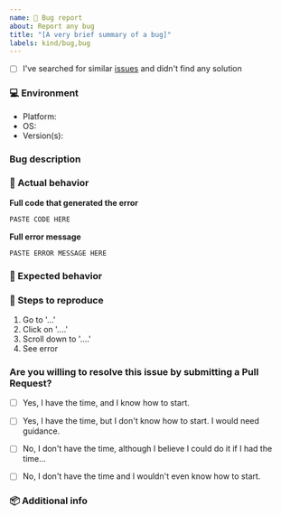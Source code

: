 ```yaml
---
name: 🐞 Bug report
about: Report any bug
title: "[A very brief summary of a bug]"
labels: kind/bug,bug
---
```

<!-- Before submitting a new issue, please make sure that the same issue has not been created already -->

* [ ] I've searched for similar [issues](../issues) and didn't find any solution

### 💻 Environment
<!-- Info about the platform and Toggl Version. It helps us narrow down the issue to smaller section of our project -->

- Platform: <!-- macOS/Windows/Linux -->
- OS:  <!-- [e.g. ubuntu 20.04, macOS 11.0] -->
- Version(s):  <!-- python --version, node --version -->

### Bug description
<!-- Use this section to clearly and concisely describe the bug. -->

### 🐞 Actual behavior
<!-- A clear and concise description of what happened -->

**Full code that generated the error**

```js
PASTE CODE HERE
```

**Full error message**

```
PASTE ERROR MESSAGE HERE
```

### 💯 Expected behavior
<!-- A clear and concise description of what you expected to happen -->


### 🔨 Steps to reproduce
<!-- Clear steps to reproduce the issue -->

1. Go to '...'
2. Click on '....'
3. Scroll down to '....'
4. See error

### Are you willing to resolve this issue by submitting a Pull Request?

<!--
  Remember that first-time contributors are welcome! 🙌
-->

- [ ] Yes, I have the time, and I know how to start.
- [ ] Yes, I have the time, but I don't know how to start. I would need guidance.
- [ ] No, I don't have the time, although I believe I could do it if I had the time...
- [ ] No, I don't have the time and I wouldn't even know how to start.


<!--
  👋 Have a great day and thank you for the documentation problem report!
-->

### 📦 Additional info
<!-- Error messages, logs and screenshots -->
